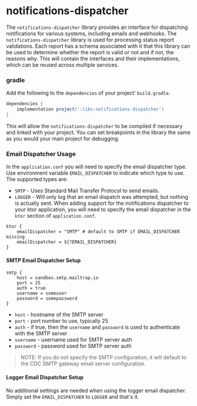# notifications-dispatcher
The `notifications-dispatcher` library provides an interface for dispatching notifications for various systems, including emails and webhooks. The `notifications-dispatcher` library is used for processing status report validations. Each report has a schema associated with it that this library can be used to determine whether the report is valid or not and if not, the reasons why. This will contain the interfaces and their implementations, which can be reused across multiple services.

### gradle
Add the following to the `dependencies` of your project' `build.gradle`.
```groovy
dependencies {
    implementation project(':libs:notifications-dispatcher')
}
```
This will allow the `notifications-dispatcher` to be compiled if necessary and linked with your project.  You can set breakpoints in the library the same as you would your main project for debugging.

### Email Dispatcher Usage
In the `application.conf` you will need to specify the email dispatcher type. Use environment variable
`EMAIL_DISPATCHER` to indicate which type to use. The supported types are:
- `SMTP` - Uses Standard Mail Transfer Protocol to send emails.
- `LOGGER` - Will only log that an email dispatch was attempted, but nothing is actually sent.
When adding support for the notifications dispatcher to your ktor application, you will need to specify the email dispatcher in the `ktor` section of `application.conf`.
```
ktor {
    emailDispatcher = "SMTP" # default to SMTP if EMAIL_DISPATCHER missing
    emailDispatcher = ${?EMAIL_DISPATCHER}
}
```

#### SMTP Email Dispatcher Setup
```
smtp {
    host = sandbox.smtp.mailtrap.io
    port = 25
    auth = true
    username = someuser
    password = somepassword
}
```
- `host` - hostname of the SMTP server
- `port` - port number to use, typically 25
- `auth` - if true, then the `username` and `password` is used to authenticate with the SMTP server
- `username` - username used for SMTP server auth
- `password` - password used for SMTP server auth
> NOTE: If you do not specify the SMTP configuration, it will default to the CDC SMTP gateway email server configuration. 

#### Logger Email Dispatcher Setup
No additional settings are needed when using the logger email dispatcher.  Simply set the `EMAIL_DISPATCHER` to `LOGGER` and that's it.